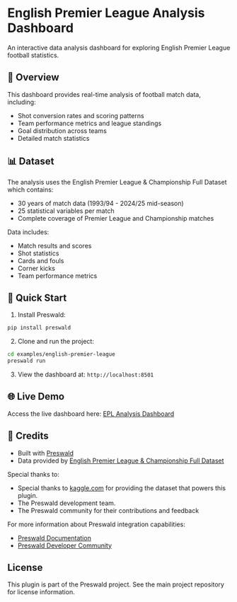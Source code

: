 # English Premier League Analysis Dashboard

An interactive data analysis dashboard for exploring English Premier League football statistics.

## 🎯 Overview

This dashboard provides real-time analysis of football match data, including:
- Shot conversion rates and scoring patterns
- Team performance metrics and league standings
- Goal distribution across teams
- Detailed match statistics

## 📊 Dataset

The analysis uses the English Premier League & Championship Full Dataset which contains:
- 30 years of match data (1993/94 - 2024/25 mid-season)
- 25 statistical variables per match
- Complete coverage of Premier League and Championship matches

Data includes:
- Match results and scores
- Shot statistics
- Cards and fouls
- Corner kicks
- Team performance metrics

## 🚀 Quick Start

1. Install Preswald:
```bash
pip install preswald
```

2. Clone and run the project:
```bash
cd examples/english-premier-league
preswald run
```

3. View the dashboard at: `http://localhost:8501`


## 🌐 Live Demo

Access the live dashboard here:
[EPL Analysis Dashboard](https://my-project-956493-exfiibib-ndjz2ws6la-ue.a.run.app/)


## 🙏 Credits

- Built with [Preswald](https://preswald.com)
- Data provided by [English Premier League & Championship Full Dataset](https://www.kaggle.com/datasets/panaaaaa/english-premier-league-and-championship-full-dataset?resource=download)


Special thanks to:

- Special thanks to [kaggle.com](https://www.kaggle.com/) for providing the dataset that powers this plugin.
- The Preswald development team.
- The Preswald community for their contributions and feedback

For more information about Preswald integration capabilities:

- [Preswald Documentation](https://docs.preswald.com/introduction)
- [Preswald Developer Community](https://preswald-community.slack.com/join/shared_invite/zt-313yzc9hu-6olRuzf8B9RZU6lwnlZyCA#/shared-invite/email)

## License

This plugin is part of the Preswald project. See the main project repository for license information.
